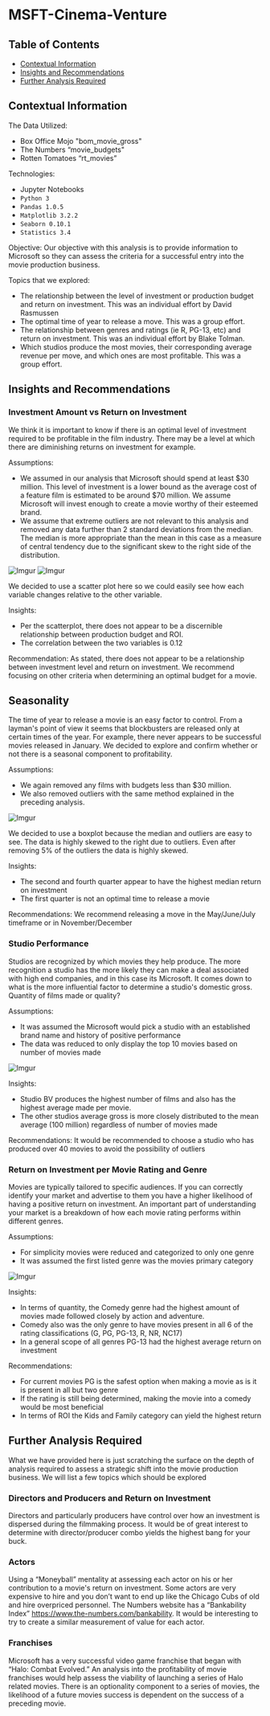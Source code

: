 # MSFT-Cinema-Venture
## Table of Contents
* [Contextual Information](#contextual-information)
* [Insights and Recommendations](#insights-and-recommendations)
* [Further Analysis Required](#further-analysis-required)

## Contextual Information
The Data Utilized:
* Box Office Mojo "bom_movie_gross"
* The Numbers “movie_budgets"
* Rotten Tomatoes “rt_movies”

Technologies:
* Jupyter Notebooks
* `Python 3`
* `Pandas 1.0.5`
* `Matplotlib 3.2.2`
* `Seaborn 0.10.1`
* `Statistics 3.4`

Objective: Our objective with this analysis is to provide information to Microsoft so they can assess the criteria for a successful entry into the movie production business. 

Topics that we explored: 
* The relationship between the level of investment or production budget and return on investment.  This was an individual effort by David Rasmussen
* The optimal time of year to release a move. This was a group effort.
* The relationship between genres and ratings (ie R, PG-13, etc) and return on investment. This was an individual effort by Blake Tolman.
* Which studios produce the most movies, their corresponding average revenue per move, and which ones are most profitable. This was a group effort.

## Insights and Recommendations

### Investment Amount vs Return on Investment

We think it is important to know if there is an optimal level of investment required to be profitable in the film industry.  There may be a level at which there are diminishing returns on investment for example.

Assumptions:
* We assumed in our analysis that Microsoft should spend at least $30 million.  This level of investment is a lower bound as the average cost of a feature film is estimated to be around $70 million.  We assume Microsoft will invest enough to create a movie worthy of their esteemed brand.
* We assume that extreme outliers are not relevant to this analysis and removed any data further than 2 standard deviations from the median. The median is more appropriate than the mean in this case as a measure of central tendency due to the significant skew to the right side of the distribution.

![Imgur](https://i.imgur.com/m9dRizk.png)
![Imgur](https://i.imgur.com/3rmFEhI.png)

We decided to use a scatter plot here so we could easily see how each variable changes relative to the other variable. 

Insights:
* Per the scatterplot, there does not appear to be a discernible relationship between production budget and ROI.
* The correlation between the two variables is 0.12

Recommendation:
As stated, there does not appear to be a relationship between investment level and return on investment.  We recommend focusing on other criteria when determining an optimal budget for a movie.

## Seasonality

The time of year to release a movie is an easy factor to control.  From a layman's point of view it seems that blockbusters are released only at certain times of the year.  For example, there never appears to be successful movies released in January.  We decided to explore and confirm whether or not there is a seasonal component to profitability.

Assumptions:
* We again removed any films with budgets less than $30 million.   
* We also removed outliers with the same method explained in the preceding analysis. 

![Imgur](https://i.imgur.com/38Fy34P.png)

We decided to use a boxplot because the median and outliers are easy to see. The data is highly skewed to the right due to outliers.  Even after removing 5% of the outliers the data is highly skewed. 

Insights:
* The second and fourth quarter appear to have the highest median return on investment
* The first quarter is not an optimal time to release a movie

Recommendations:
We recommend releasing a move in the May/June/July timeframe or in November/December

### Studio Performance

Studios are recognized by which movies they help produce. The more recognition a studio has the more likely they can make a deal associated with high end companies, and in this case its Microsoft. It comes down to what is the more influential factor to determine a studio's domestic gross. Quantity of films made or quality?

Assumptions:
* It was assumed the Microsoft would pick a studio with an established brand name and history of positive performance 
* The data was reduced to only display the top 10 movies based on number of movies made

![Imgur](https://i.imgur.com/UTlbbAd.png)

Insights:
* Studio BV produces the highest number of films and also has the highest average made per movie. 
* The other studios average gross is more closely distributed to the mean average (100 million) regardless of number of movies made

Recommendations:
It would be recommended to choose a studio who has produced over 40 movies to avoid the possibility of outliers

### Return on Investment per Movie Rating and Genre

Movies are typically tailored to specific audiences. If you can correctly identify your market and advertise to them you have a higher likelihood of having a positive return on investment. An important part of understanding your market is a breakdown of how each movie rating performs within different genres.

Assumptions:
* For simplicity movies were reduced and categorized to only one genre
* It was assumed the first listed genre was the movies primary category

![Imgur](https://i.imgur.com/RcuVqKg.png)

Insights:
* In terms of quantity, the Comedy genre had the highest amount of movies made followed closely by action and adventure.
* Comedy also was the only genre to have movies present in all 6 of the rating classifications (G, PG, PG-13, R, NR, NC17)
* In a general scope of all genres PG-13 had the highest average return on investment

Recommendations:
* For current movies PG is the safest option when making a movie as  is it is present in all but two genre
* If the  rating is still being determined, making the movie into a comedy would be most beneficial
* In terms of ROI the Kids and Family category can yield the highest return 

## Further Analysis Required
What we have provided here is just scratching the surface on the depth of analysis required to assess a strategic shift into the movie production business.  We will list a few topics which should be explored

### Directors and Producers and Return on Investment
Directors and particularly producers have control over how an investment is dispersed during the filmmaking process.  It would be of great interest to determine with director/producer combo yields the highest bang for your buck.  

### Actors
Using a “Moneyball” mentality at assessing each actor on his or her contribution to a movie's return on investment.  Some actors are very expensive to hire and you don’t want to end up like the Chicago Cubs of old and hire overpriced personnel.  The Numbers website has a “Bankability Index” https://www.the-numbers.com/bankability. It would be interesting to try to create a similar measurement of value for each actor.

### Franchises
Microsoft has a very successful video game franchise that began with “Halo: Combat Evolved.”  An analysis into the profitability of movie franchises would help assess the viability of launching a series of Halo related movies.  There is an optionality component to a series of movies, the likelihood of a future movies success is dependent on the success of a preceding movie.
